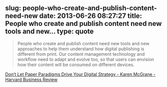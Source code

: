 slug: people-who-create-and-publish-content-need-new
date: 2013-06-26 08:27:27
title: People who create and publish content need new tools and new...
type: quote
---

> People who create and publish content need new tools and new approaches to help them understand how digital publishing is different from print. Our content management technology and workflow need to adapt and evolve too, so that users can envision how their content will be consumed on different devices.

[Don’t Let Paper Paradigms Drive Your Digital Strategy - Karen McGrane - Harvard Business Review](http://blogs.hbr.org/cs/2013/06/dont_let_paper_paradigms_drive.html)
